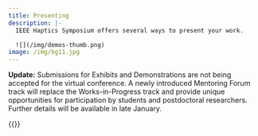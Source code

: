 ```yaml
---
title: Presenting
description: |-
  IEEE Haptics Symposium offers several ways to present your work.

  ![](/img/demos-thumb.png)
image: /img/bg11.jpg
---
```


**Update:** Submissions for Exhibits and Demonstrations are not being accepted for the virtual conference. A newly introduced Mentoring Forum track will replace the Works-in-Progress track and provide unique opportunities for participation by students and postdoctoral researchers.  Further details will be available in late January.

{{<simpleLineBreak>}}